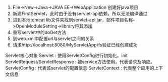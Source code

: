 1. File->New->Java->JAVA EE->WebApplication 创建好java项目
2. 新建FirstServlet，此时由于没有servlet-api依赖，所以无法编译通过
3. 进到本地tomcat lib文件夹找到servlet-api.jar，邮件项目名称->OpenModuleSetting->library将其添加
4. 重写servlet中的doGet方法
5. 到web.xml中配置url与servlet之间的关系
6. 请求http://localhost:8080/MyServletApp/fs验证已经创建成功

Servlet核心对象 
Servlet : 使用ServletConfig进行初始化。init
ServletRequest/ServletResponse : 被service方法使用，代表请求及响应。
ServletConfig : 代表该servlet的配置信息
ServletContext : 代表整个应用的上下文信息